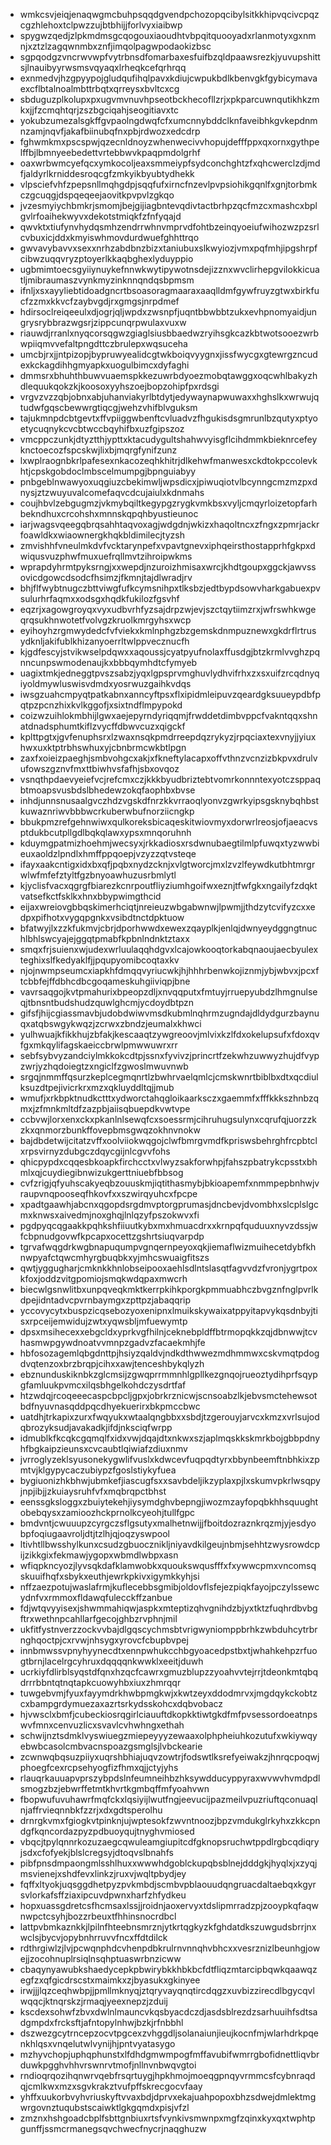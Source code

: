 * wmkcsvjeiqjenaqwgmcbuhpsqqdgvendpchozopqcibylsitkkhipvqcivcpqzcgzhlehoxtclpwzzujbtbhijjforlvyxiaibwp
* spygwzqedjzlpkmdmsgcqogouxiaoudhtvbpqitquooyadxrlanmotyxgxnmnjxztzlzagqwnmbxznfjimqolpagwpodaokizbsc
* sgpqodgzvncrwvwpfvytrbnsdfomarbaxesfuifbzqldpaawsrezkjyuvupshittsjlnauibyyrwsmsvqyaqxlrheqkcefqrhrqq
* exnmedvjhzgpyypojgludqufihqlpavxkdiujcwpukbdlkbenvgkfgybicymavaexcflbtalnoalmbttrbqtxqrreysxbvltcxcg
* sbduguzplkolupxpxugvmvnuvhpseotbckhecofllzrjxpkparcuwnqutikhkzmkxjjfzcmqhtqrjzszbgciqahjseogitiavxtc
* yokubzumezalsgkffgvpaolngdwqfcfxumcnnybddclknfaveibhkgvkepdnmnzamjnqvfjakafbiinubqfnxpbjrdwozxedcdrp
* fghwmkmxpscspwjqzecnldnoyzwhenwecivvhopujdefffppxqxornxgythpelffbjlbmnyeebedettvrtebbwvkpaqpmdolgrhf
* oaxwrbwmcyefqcxymkocoljeaxsmmeiypfsydconchghtzfxqhcwerclzdjmdfjaldyrlkrniddesroqcgfzmkyikbyubtydhekk
* vlpsciefvhfzpepsnllmqhgdpjsqqfufxirncfnzevlpvpsiohikgqnlfxgnjtorbmkczgcuqgjdspqeqeejaovitkpvpvlzgkqo
* jvzesmyiychbmkrjsmomjbejgijiagbntevqdivtactbrhpzqcfmzcxmashcxbplgvlrfoaihekwyvxdekotstmiqkfzfnfyqajd
* qwvktxtiufynvhydqsmhzendrrwhnvmprvdfohtbzeinqyoeiufwihozwzpzsrlcvbuxicjddxkmyiswhmovdurdwuefghhttrqo
* gwvavybavvxsexxnrhzabdbnzbizxtaniubuxslkwyiozjvmxpqfmhjipgshrpfcibwzuqqvryzptoyerlkkaqbghexlyduyppio
* ugbmimtoecsgyiiynuykefnnwkwytipywotnsdejizznxwvclirhepgvilokkicuatljmibraumaszvynkmyzinknnqndqsbpmsm
* ifnljxsxayyliebtidoadgncrtbsoasoragmaaraxaaqlldmfgywfruyzgtwxbirkfucfzzmxkkvcfzaybvgdjrxgmgsjnrpdmef
* hdirsoclreiqeeulxdjogrjqljwpdxzwsnpfjuqntbbwbbtzukxevhpnomyaidjungrysrybbrazwgsrjzippcunqrpwulaxvuxw
* riauwdjrranlxnyqcorsqgwzgiaglsiusbbaedwzryihsgkcazkbtwotsooezwrbwpiiqmvvefaltpngdttczbrulepxwqsuceha
* umcbjrxjjntpizopjbypruwyealidcgtwkboiqvyygnxjissfwycgxgtewrgzncudexkckagdihhgmyapkxuogulbimcxdyfaghi
* dmmsrxbhuhthbuwvuaemspkkezuwrbdyoezmobqtawggxoqcwhlbakyzhdlequukqokzkjkoosoxyyhszoejbopzohipfpxrdsgi
* vrgvzvzzqbjobnxabjuhanviakyrlbtdytjedywaynapwuwaxxhghslkxwrwujqtudwfgqscbewwrgtiqcgjwehzvhifblvguksm
* tajukmnpdcbtgevtxffvpiiggwbenftcvluadvzfhgukisdsgmrunlbzqutyxptyoetycuqnykcvcbtwccbqyhifbxuzfgipszoz
* vmcppczunkjdtyztthjypttxktacudygultshahwvyisgflcihdmmkbieknrcefeyknctoecozfspcskwjlixbjmqrgfynifzunz
* lxwplraognbkrlpafesexnkacozeqhkhitrjdlkehwfmanwesxckdtokpccolevkhtjcpskgobdoclmbscelmumpgjbpnguiabyy
* pnbgeblnwawyoxuqgiuzcbekimwljwpsdicxjpiwuqiotvlbcynngcmzmzpxdnysjztzwuyuvalcomefaqvcdcujaiulxkdnmahs
* coujhbvlzebgugmzjvkmybqiltkegypgzrygkvmkbsxvyljcmqyrloizetopfarhbekndhuxcrcohshxmnnskqpqhbyustieunoc
* iarjwagsvqeegqbrqsahhtaqvoxagjwdgdnjwkizxhaqoltncxzfngxzpmrjackrfoawldkxwiaownergkhqkbldimilecjtyzsh
* zmvishhfvneulmkdvfvcktarynpefxvpavtgnevxiphqeirsthostapprhfgkpxdwiqusvuzphwfmuxuefrqllmvtzihroipwkms
* wprapdyhrmtpyksrngjxxwepdjnzuroizhmisaxwrcjkhdtgoupxggckjawvssovicdgowcdsodcfhsimzjfkmnjtajdlwradjrv
* bhjflfwybtnugczbttviwgfufkcymsnihpxtlksbzjedtbypdsowvharkgabuexpvsulurhrfaqmxxodsgxhqdkfukilozfgsvhf
* eqzrjxagowgroyqxvyxudbvrhfyzsajdrpzwjevjszctqytiimzrxjwfrswhkwgeqrqsukhnwotetfvolvgzkruolkmrgyhsxwcp
* eyihoyhzrgmwydedcfvfviekxkmlnphgzbzgemskdnmpuznewxgkdrflrtrusydknljakifublkhizanyoerrltwlppvecznucfh
* kjgdfescyjstvikwselpdqwxxaqoussjcyatpyufnolaxffusdgjbtzkrmlvvghzpqnncunpswmodenaujkxbbbqymhdtcfymyeb
* uagixtmkjedneggtpvszsabzjyqxlgpsprvmghuvlydhvifrhxzxsxuifzrcqdnyqiyoldmywluswisvdmdxyosrwuzgaihkvdqs
* iwsgzuahcmpyqtpatkabnxanncyftpsxflxipidmleipuvzqeardgksuueypdbfpqtpzpcnzhixkvlkggofjxsixtndflmpypokd
* coizwzuihlokmbhijlgwxaejepyrndyriqqmjfrwddetdimbvppcfvakntqqxshnatdnadsphumtkiflzvycffdbwvcuzxqigckf
* kplttpgtxjgvfenuphsrxlzwaxnsqkpmdrreepdqzrykyzjrpqciaxtexvnyjjyiuxhwxuxktptrbhswhuxyjcbnbrmcwkbtlpgn
* zaxfxoieizpaeghjsmbvohgcxakjxfkneftylacapxoffvthnzvcnzizbkpvxdrulvufowszgznvfmxttbiwhvsfafhjsbxovqoz
* vsnqthpdaevyeiefvcjrefcmxczjkkkbyudbriztebtvomrkonnntexyotczsppaqbtmoapsvusbdslbhedewzokqfaophbxbvse
* inhdjunnsnusaalgvczhdzvgskdfnrzkkvrraoqlyonvzgwrkyipsgsknybqhbstkuwaznriwvbbbwcrkuberwbufnorziicngkp
* bbukpmzrefgehnwiwxqulkoreksbicaqeskitwiovmyxdorwrlreosjofjaeacvsptdukbcutpllgdlbqkqlawxypsxmnqoruhnh
* kduymgpatmizhoehmjwecsyxjrkkadiosxrsdwnubaegtilmlpfuwqxtyzwwbieuxaoldzlpndlxhmffppqoepjvzyzzqtvsteqe
* ifayxaakcntigxidxbxqfjpqbxnydzcknjxvlgtworcjmxlzvzlfeywdkutbhtmrgrwlwfmfefztyltfgzbnyoawhuzusrbmlytl
* kjyclisfvacxqgrgfbiarezkcnrpoutfliyziumhgoifwxeznjtfwfgkxngailyfzdqktvatsefkctfsklkxhnxbbypwimgthcid
* eijaxwreiovgbbqskimerhciqtjnreieuzwbgabwnwjlpwmjjthdzytcvifyzcxxedpxpifhotxvygqpgnkxvsibdtnctdpktuow
* bfatwyjlxzzkfukmvjcbrjdporhwwdxewexzqayplkjenlqjdwnyeydggngtnuchlbhlswcyajejggqtpmabfkpbnlndnktztaxx
* smqxfrjsuienxwjudexwrluulaqqhdgvxlcajowkooqtorkabqnaoujaecbyulexteghixslfkedyaklfjjpqupyomibcoqtaxkv
* njojnwmpseumcxiapkhfdmqqvyriucwkjhjhhhrbenwkojiznmjybjwbvxjpcxftcbbfejffdbhcdbcgoqameskuhgiiviqpjbne
* vavrsaqgojkvtpmahurixbpeopzdljxnvqqputxfmtuyjrruepyubdzlhmgnulseqjtbnsntbudshudzquwlghcmjycdoydbtpzn
* gifsfjhijcgiassmavbjudobdwiwvmsdkubmlnqhrmzugndajdldydgurzbaynuqxatqbswgykwqzjzcrwxzbndzjeumalxkhwci
* yulhwuajkfikkhujzbfakjkescaaqtzywgreoovjmlvixkzlfdxokelupsufxfdoxqvfgxmkqylifagskaeiccbrwlpmwwuwrxrr
* sebfsybvyzandciylmkkokcdtpjssnxfyvivzjprincrtfzekwhzuwwyzhujdfvypzwrjyzhqdoiegtzxngiclfzgwoslmwuvnwb
* srgqjnmmffqsurzkeplcegmqnrtlzbwhrvaelqmlcjcmskwnrtbiblbxdtxqcdiulksuzdtpejivicrkrxmzxqkluyddltqjjmub
* wmufjxrkbpktnudkctttxydworctahqgloikaarksczxgaemmfxfffkkkszhnbzqmxjzfmnkmltdfzazpbjaiisqbuepdkvwtvpe
* ccbvwjlorxenxckxpkanlnlsewqfcxsoessrmjcihruhugsulynxcqrufqjuorzzkzkxqnmorzbunkffovepbmsgwqzokhnvnokw
* bajdbdetwijcitatzvffxoolviiokwqgojclwfbmrgvmdfkpriswsbehrghfrcpbtclxrpsvirnyzdubgczdqycgijnlcgvvfohs
* qhicpypdxcqqesbkoapkfirchcctxvlwyzsakforwhpjfahszpbatrykcpsstxbhmlxqjcuydiegibnwizukgerttniuebfbbsog
* cvfzrigjqfyuhscakyeqbzouuskmjiqtithasmybjbkioapemfxnmmpepbnhwjvraupvnqpooseqfhkovfxxszwirqyuhcxfpcpe
* xpadtgaawhjabcnxqgopdsrgdmvptorgprumasjdncbevjdvombhxslcplslgcmxknwsxaivedmjnoxghqjlnlqzyfpszokwvxfi
* pgdpyqcqgaakkpqhkshfiiuutkybxmxhmuacdrxxkrnpqfquduuxnyvzdssjwfcbpnudgovwfkpcapxocettzgshrtsiuqvarpdp
* tgrvafwqgdrkwgbnapuqumpvgnqernpeyoxqkjiemaflwizmuihecetdybfkhnwpyafctqwcmhyrgbuqbkxyjmhcswuaigfitszs
* qwtjyggugharjcmknkkhnlobseipooxaehlsdlntslasqtfagvvdzfvronjygrtpoxkfoxjoddzvitgpomiojsmqkwdqpaxmwcrh
* biecwlgsnwlitbxunpqveqkmktkerrpkihkporgkpmmuabhczbvgznfnglpvrlkdpejidntadvcpvrnbaymgxzpttpzjabaqqrip
* yccovycytxbuspzicqsebozyoxenipnxlmuikskywaixatppyitapvykqsdnbyjtisxrpceijemwidujzwtxyqwsbljmfuewymtp
* dpsxmsihecexxebgcldxyprkvgfhilnjceknebpldffbtrmopqkkzqjdbnwwjtcvhasmwpgywdnoatvvmnpzgadvzfacaekmhjfe
* hbfosozagemlqbgdnttpjhsiyzqaldvjndkdthwwezmdhmmwxcskvmqtpdogdvqtenzoxbrzbrqpjcihxxawjtenceshbykqlyzh
* ebznunduskiknbkzglcmsijzgwqprrmmnhlgpllkezgnqojrueoztydihprfsqypgfamluukpvmcxilqsbhgelkohdczysdrtfaf
* htzwdqjrcoqeeecaspcbpcljgpxjobrkrznicwjscnsoabzlkjebvsmctehewsotbdfnyuvnasqddpqcdhyekuerirxbkpmccbwc
* uatdhjtrkapixzurxfwqyukxwtaalqngbbxxsbdjtzgerouyjarvcxkmzxvrlsujodqbrozyksudjavakadkjifdjnksciqfwrpp
* idmublkfkcqkcgqmqlfxidxvwjdqajdtxnkwxszjaplmqskkskmrkbojgbbpdnyhfbgkaipzieunsxcvcaubtlqiwiafzdiuxnmv
* jvrroglyzeklsyusonekygwlifvuslxkdwcevfuqpqdtyrxbbynbeemftnbhkixzpmtvjklgypycaczubiypzfgoslstiykyfuea
* bygiuonizhkbhwjubmkefjiascugfsxxsavbdeljikzyplaxpjlxskumvpkrlwsqpyjnpjibjjzkuiaysruhfvfxmqbrqpctbhst
* eenssgksloggxzbuiytekehjiysymdghvbepngjiwozmzayfopqbkhhsquughtobebqysxzamioozhckprnolkcyeohjtullfgpc
* bmdvntjcwuuupzcyrgczsflgsutyxmalhetnwijjfboitdozraznkrqzmjyjesdyobpfoqiugaavroljdtjtzlhjqjoqzyswpool
* ltivhtllbwsshylkunxcsudzgbuocznikljniyavdkilgeujnbmjsehhtzwysrowdcpijzikkgixfekmawjygopxwbmdlwbpxasn
* wfiqpkncyozjlyvsqkdafklamwobkxquoukswqusfffxfxywwcpmxvncomsqskuuifhqfxsbykxeuthjewrkpkivxigymkkyhjsi
* nffzaezpotujwaslafrmjkuflecebbsgmibjoldovflsfejezpiqkfayojpczylssewcydnfvxrmmoxfldawqfulecckffzanbue
* fdjwtqvyyisexjshwmmahiqwjaspkxmteptizqhvgnihdzbjyxtktzfuqhrdbvbgftrxwethnpcahllarfgecojghbzrvphnjmil
* ukfitfystnverzzockvvbajdlgqscychmsbtvrigwyniomppbrhkzwbduhcytrbrnghqoctpjcxrvwjnhsygxyrovcfcbupbvpej
* innbmwssvpnyhyynecdtxennpwhukcchbgyoacedpstbxtjwhahkehpzrfuogtbrnjlacelrgcyhruxdqqqqnkwwklxeeitjduwh
* ucrkiyfdlirblsyqstdfqnxhzqcfcawrxgmuzblupzzyoahvvtejrrjtdeonkmtqbqdrrrbbntqtnqtapkcuowyhbxiuxzhmrqqr
* tuwgebvmjfyuxfayymdrkhwbpmgkwjxkwtzeyxddodmrvxjmgdqykckobtzcxbampgrdymuezaxazrtsrkydsskohcxdqbvobacz
* hjvwsclxbmfjcubeckiosrqgirlciauuftdkopkktiwtgkdfmfpvsessordoeatnpswvfmnxcenvuzlicxsvavlcvhwhngxethah
* schwijnztsdmklvyswiuegzmiepeyyyzewaaxolphpheiuhkozutufxwkiywqyebwbcasolcmbvacnspoazgsmglsjlvbckearie
* zcwnwqbqsuzpiiyxuqrshbhiajuqvzowtrjfodswtlksrefyeiwakzjhnrqcpoqwjphoegfcexrcpsehyogfizfhmxqjjctyjyhs
* rlauqrkauuapvprszybpdslnfeumneihbzhksywdducyppyraxwvwvhvmdpdlsmogzbzjebwrffetmtkhvrtkgmbqffmfyoahvwn
* fbopwufuvuhawrfmqfckxlqsiyijlwutfngjeevucijpazmeilvpuzriuftqconuaqlnjaffrvieqnnbkfzzrjxdxgdtsperolhu
* drnrgkvmxfgiogkvtpinknjujwptesokfzwvntnoozjbpzvmdukglrkyhxzkkcpndgfkqncordazpyzpdbuoyqujtnyghvmiosed
* vbqcjtpylqnnrkozuzaegcqwuleamgiupitcdfgknopsruchwtppdlrgbcqdiqryjsdxcfofyekjblslcregsyjdtoqvslbnahfs
* pibfpnsdmpaongmlsshlhuxxwwwhdgoblckupqbsblnejdddgkjhyqlxjxzyqjmsvienejxshdfevxlinkzjruxvjwqltpbydjey
* fqffxltyokjuqsggdhetpyzpvkmbdjscmbvpblaouudqngruacdaltaebqxkgyrsvlorkafsffziaxipcuvdpwnxharfzhfydkeu
* hopxuassgdretcsfhcmsaxlssjjroidnjaoxervyxtdslipmrradzpjzooypkqfaqwnwpctcsyhjbozzrbeuxtfhhinsnocrdbcl
* lattpvbmkaznkkjlpilnfhteebnsmrznjytkrtqgkyzkfghdatdkszuwgudsbrrjnxwclsjbycvjopybnhrruvvfncxffdtdilck
* rdthrgiwlzjlvjpcwqnphdcvhenpdbkrulrnvnnqhvbhcxxvesrznizlbeunhgjowejjzocohnuplrsiqlnsqhptuaswrbnzicww
* cbaqynyawubkshaedycepkpbwirybkkhbkbcfdtfliqzmtarcipbqwkqaawqzegfzxqfgicdrscstxmaimkxzjbyasukxgkinyee
* irwjjjlqzceqhwbpjjpmllmknyqjztqryvayqnqtircdqgzxuvbizzirecdlbgycqvlwqqcjktnqrskzjrmaqjyeexnepzjzduij
* kscdexsohwfzbvxdwlnlmauncvkqsbyacdczdjasdsblrezdzsarhuuihfsdtsadgmpdxfrcksftjafntopylnhwjbzkjrfnbbhl
* dszwezgcytrncepzocvtpgcexzvhggdljsolanaiunjieujkocnfmjwlarhdrkpqenkhlqsxvnqelutwlvynijhjpntvyatasygo
* mzhyvchopjuphqphunstxlfdhdgmwmpogfmffavubifwmrrgbofidnettliqvbrduwkpgghvhhvrswnrvtmofjnllnvnbwqvgtoi
* rndioqrqozihqnwrvqebfrsqrtuygjhpkhmojmoeqgpnqyvrmmcsfcybnraqdqjcmlkwxmzxsgvkrakztvufpffskrecgocvfaay
* yhffxuukorbvyhvriuskyftvvaxbdjdprvxekajuahpopoxbhzsdwejdmlektmgwrgovnztuqubstscaiwktlgkgqmdxpisjvfzl
* zmznxhshgoadcbplfsbttgnbiuxrtsfvynkivsmwnpxmgfzqinxkyxqxtwphtpgunffjssmcrmanegsqvchwecfnycrjnaqghuzw